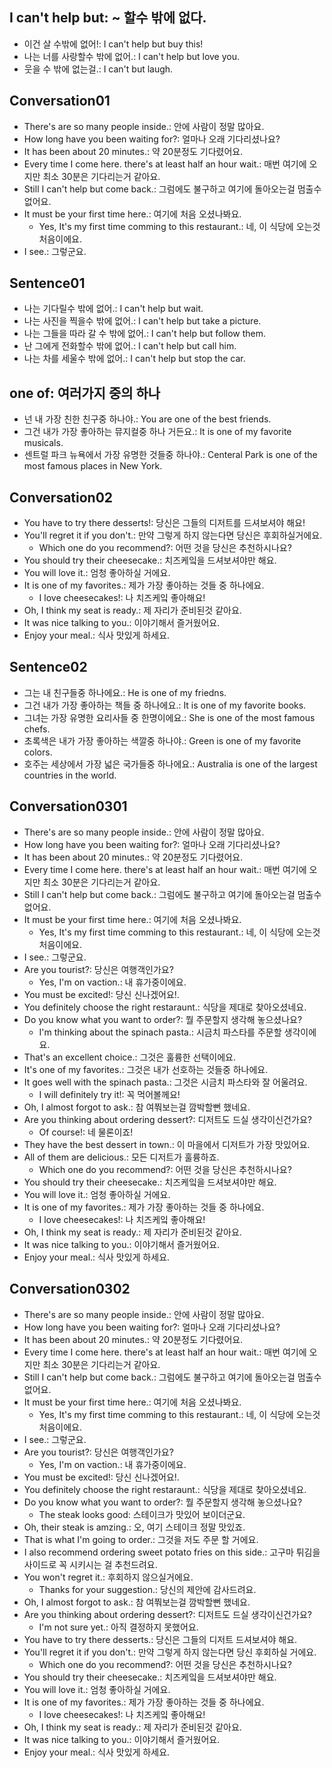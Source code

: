 ## I can't help but: ~ 할수 밖에 없다.
- 이건 살 수밖에 없어!: I can't help but buy this!
- 나는 너를 사랑할수 밖에 없어.: I can't help but love you.
- 웃을 수 밖에 없는걸.: I can't but laugh.

## Conversation01
- There's are so many people inside.: 안에 사람이 정말 많아요.
- How long have you been waiting for?: 얼마나 오래 기다리셨나요?
- It has been about 20 minutes.: 약 20분정도 기다렸어요.
- Every time I come here. there's at least half an hour wait.: 매번 여기에 오지만 최소 30분은 기다리는거 같아요.
- Still I can't help but come back.: 그럼에도 불구하고 여기에 돌아오는걸 멈출수 없어요.
- It must be your first time here.: 여기에 처음 오셨나봐요.
    - Yes, It's my first time comming to this restaurant.: 네, 이 식당에 오는것 처음이에요.
- I see.: 그렇군요.

## Sentence01
- 나는 기다릴수 밖에 없어.: I can't help but wait.
- 나는 사진을 찍을수 밖에 없어.: I can't help but take a picture.
- 나는 그들을 따라 갈 수 밖에 없어.: I can't help but follow them.
- 난 그에게 전화할수 밖에 없어.: I can't help but call him.
- 나는 차를 세울수 밖에 없어.: I can't help but stop the car.

## one of: 여러가지 중의 하나
- 넌 내 가장 친한 친구중 하나야.: You are one of the best friends.
- 그건 내가 가장 좋아하는 뮤지컬중 하나 거든요.: It is one of my favorite musicals.
- 센트럴 파크 뉴욕에서 가장 유명한 것들중 하나야.: Centeral Park is one of the most famous places in New York.

## Conversation02
- You have to try there desserts!: 당신은 그들의 디저트를 드셔보셔야 해요!
- You'll regret it if you don't.: 만약 그렇게 하지 않는다면 당신은 후회하실거에요.
    - Which one do you recommend?: 어떤 것을 당신은 추천하시나요?
- You should try their cheesecake.: 치즈케잌을 드셔보셔야만 해요.
- You will love it.: 엄청 좋아하실 거에요.
- It is one of my favorites.: 제가 가장 좋아하는 것들 중 하나에요.
    - I love cheesecakes!: 나 치즈케잌 좋아해요!
- Oh, I think my seat is ready.: 제 자리가 준비된것 같아요.
- It was nice talking to you.: 이야기해서 즐거웠어요.
- Enjoy your meal.: 식사 맛있게 하세요.
 
## Sentence02
- 그는 내 친구들중 하나에요.: He is one of my friedns.
- 그건 내가 가장 좋아하는 책들 중 하나에요.: It is one of my favorite books.
- 그녀는 가장 유명한 요리사들 중 한명이에요.: She is one of the most famous chefs.
- 초록색은 내가 가장 좋아하는 색깔중 하나야.: Green is one of my favorite colors.
- 호주는 세상에서 가장 넓은 국가들중 하나에요.: Australia is one of the largest countries in the world.

## Conversation0301
- There's are so many people inside.: 안에 사람이 정말 많아요.
- How long have you been waiting for?: 얼마나 오래 기다리셨나요?
- It has been about 20 minutes.: 약 20분정도 기다렸어요.
- Every time I come here. there's at least half an hour wait.: 매번 여기에 오지만 최소 30분은 기다리는거 같아요.
- Still I can't help but come back.: 그럼에도 불구하고 여기에 돌아오는걸 멈출수 없어요.
- It must be your first time here.: 여기에 처음 오셨나봐요.
    - Yes, It's my first time comming to this restaurant.: 네, 이 식당에 오는것 처음이에요.
- I see.: 그렇군요.
- Are you tourist?: 당신은 여행객인가요?
    - Yes, I'm on vaction.: 내 휴가중이에요.
- You must be excited!: 당신 신나겠어요!.
- You definitely choose the right restaraunt.: 식당을 제대로 찾아오셨네요.
- Do you know what you want to order?: 뭘 주문할지 생각해 놓으셨나요?
    - I'm thinking about the spinach pasta.: 시금치 파스타를 주문할 생각이에요.
- That's an excellent choice.: 그것은 훌륭한 선택이에요.
- It's one of my favorites.: 그것은 내가 선호하는 것들중 하나에요.
- It goes well with the spinach pasta.: 그것은 시금치 파스타와 잘 어울려요.
    - I will definitely try it!: 꼭 먹어볼께요!
- Oh, I almost forgot to ask.: 참 여쭤보는걸 깜박할뻔 했네요.
- Are you thinking about ordering dessert?: 디저트도 드실 생각이신건가요?
    - Of course!: 네 물론이죠!
- They have the best dessert in town.: 이 마을에서 디저트가 가장 맛있어요.
- All of them are delicious.: 모든 디저트가 훌륭하죠.
    - Which one do you recommend?: 어떤 것을 당신은 추천하시나요?
- You should try their cheesecake.: 치즈케잌을 드셔보셔야만 해요.
- You will love it.: 엄청 좋아하실 거에요.
- It is one of my favorites.: 제가 가장 좋아하는 것들 중 하나에요.
    - I love cheesecakes!: 나 치즈케잌 좋아해요!
- Oh, I think my seat is ready.: 제 자리가 준비된것 같아요.
- It was nice talking to you.: 이야기해서 즐거웠어요.
- Enjoy your meal.: 식사 맛있게 하세요.

## Conversation0302
- There's are so many people inside.: 안에 사람이 정말 많아요.
- How long have you been waiting for?: 얼마나 오래 기다리셨나요?
- It has been about 20 minutes.: 약 20분정도 기다렸어요.
- Every time I come here. there's at least half an hour wait.: 매번 여기에 오지만 최소 30분은 기다리는거 같아요.
- Still I can't help but come back.: 그럼에도 불구하고 여기에 돌아오는걸 멈출수 없어요.
- It must be your first time here.: 여기에 처음 오셨나봐요.
    - Yes, It's my first time comming to this restaurant.: 네, 이 식당에 오는것 처음이에요.
- I see.: 그렇군요.
- Are you tourist?: 당신은 여행객인가요?
    - Yes, I'm on vaction.: 내 휴가중이에요.
- You must be excited!: 당신 신나겠어요!.
- You definitely choose the right restaraunt.: 식당을 제대로 찾아오셨네요.
- Do you know what you want to order?: 뭘 주문할지 생각해 놓으셨나요?
    - The steak looks good: 스테이크가 맛있어 보이더군요.
- Oh, their steak is amzing.: 오, 여기 스테이크 정말 맛있죠.
- That is what I'm going to order.: 그것을 저도 주문 할 거에요.
- I also recommend ordering sweet potato fries on this side.: 고구마 튀김을 사이드로 꼭 시키시는 걸 추천드려요.
- You won't regret it.: 후회하지 않으실거에요.
    - Thanks for your suggestion.: 당신의 제안에 감사드려요.
- Oh, I almost forgot to ask.: 참 여쭤보는걸 깜박할뻔 했네요.
- Are you thinking about ordering dessert?: 디저트도 드실 생각이신건가요?
    - I'm not sure yet.: 아직 결정하지 못했어요.
- You have to try there desserts.: 당신은 그들의 디저트 드셔보셔야 해요.
- You'll regret it if you don't.: 만약 그렇게 하지 않는다면 당신 후회하실 거에요.
    - Which one do you recommend?: 어떤 것을 당신은 추천하시나요?
- You should try their cheesecake.: 치즈케잌을 드셔보셔야만 해요.
- You will love it.: 엄청 좋아하실 거에요.
- It is one of my favorites.: 제가 가장 좋아하는 것들 중 하나에요.
    - I love cheesecakes!: 나 치즈케잌 좋아해요!
- Oh, I think my seat is ready.: 제 자리가 준비된것 같아요.
- It was nice talking to you.: 이야기해서 즐거웠어요.
- Enjoy your meal.: 식사 맛있게 하세요.